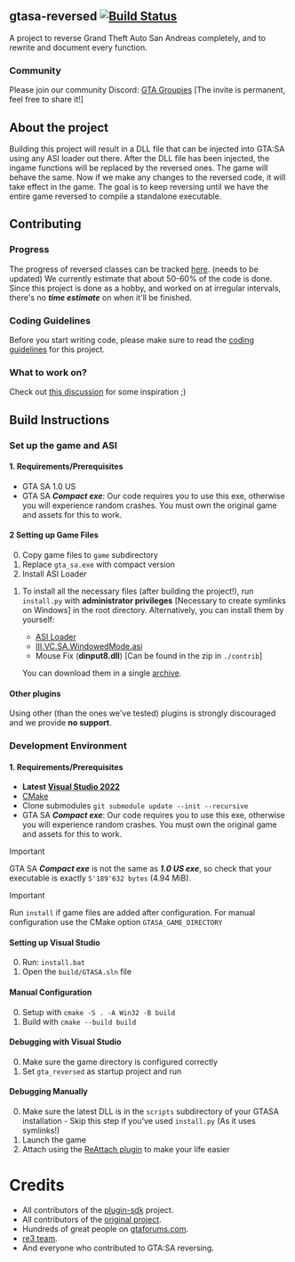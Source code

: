 ## gtasa-reversed [![Build Status](https://github.com/gta-reversed/gta-reversed/actions/workflows/build.yml/badge.svg?branch=master)](https://github.com/gta-reversed/gta-reversed/actions?query=workflow%3ABuild)

A project to reverse Grand Theft Auto San Andreas completely, and to rewrite and document every function.

### Community
Please join our community Discord: [GTA Groupies](https://discord.gg/FG8XJ5Npqe) [The invite is permanent, feel free to share it!]

## About the project
Building this project will result in a DLL file that can be injected into GTA:SA using any ASI loader out there. After the DLL file has been injected, the ingame functions will be replaced by the reversed ones. The game will behave the same. Now if we make any changes to the reversed code, it will take effect in the game. The goal is to keep reversing until we have the entire game reversed to compile a standalone executable.

## Contributing

### Progress
The progress of reversed classes can be tracked [here](docs/ReversedClasses.MD). (needs to be updated)
We currently estimate that about 50-60% of the code is done.
Since this project is done as a hobby, and worked on at irregular intervals, there's no ***time estimate*** on when it'll be finished.

### Coding Guidelines 
Before you start writing code, please make sure to read the [coding guidelines](docs/CodingGuidelines.MD) for this project.

### What to work on?
Check out [this discussion](https://github.com/gta-reversed/gta-reversed-modern/discussions/402) for some inspiration ;)

## Build Instructions

### Set up the game and ASI
#### 1. Requirements/Prerequisites
* GTA SA 1.0 US
* GTA SA ***Compact exe***: Our code requires you to use this exe, otherwise you will experience random crashes. You must own the original game and assets for this to work.

#### 2 Setting up Game Files
0) Copy game files to `game` subdirectory
1) Replace `gta_sa.exe` with compact version
2) Install ASI Loader

1. To install all the necessary files (after building the project!), run `install.py` with **__administrator privileges__** [Necessary to create symlinks on Windows] in the root directory.
Alternatively, you can install them by yourself:
    * [ASI Loader](https://gtaforums.com/topic/523982-relopensrc-silents-asi-loader/)
    * [III.VC.SA.WindowedMode.asi](https://github.com/ThirteenAG/III.VC.SA.WindowedMode)
    * Mouse Fix (**dinput8.dll**) [Can be found in the zip in `./contrib`]

    You can download them in a single [archive](https://github.com/gta-reversed/gta-reversed-modern/blob/master/contrib/plugins.zip).

#### Other plugins
Using other (than the ones we've tested) plugins is strongly discouraged and we provide __**no support**__.

### Development Environment
#### 1. Requirements/Prerequisites
* **Latest [Visual Studio 2022](https://visualstudio.microsoft.com/en/downloads/)**
* [CMake](https://cmake.org/download/)
* Clone submodules `git submodule update --init --recursive`
* GTA SA ***Compact exe***: Our code requires you to use this exe, otherwise you will experience random crashes. You must own the original game and assets for this to work.

> [!IMPORTANT]
> GTA SA ***Compact exe*** is not the same as ***1.0 US exe***, so check that your executable is exactly `5'189'632 bytes` (4.94 MiB).

> [!IMPORTANT]
> Run `install` if game files are added after configuration.
> For manual configuration use the CMake option `GTASA_GAME_DIRECTORY`

#### Setting up Visual Studio
0) Run: `install.bat`
1) Open the `build/GTASA.sln` file

#### Manual Configuration
0) Setup with `cmake -S . -A Win32 -B build`
1) Build with `cmake --build build`

#### Debugging with Visual Studio
0) Make sure the game directory is configured correctly
1) Set `gta_reversed` as startup project and run

#### Debugging Manually
0) Make sure the latest DLL is in the `scripts` subdirectory of your GTASA installation - Skip this step if you've used `install.py` (As it uses symlinks!)
1) Launch the game
2) Attach using the [ReAttach plugin](https://marketplace.visualstudio.com/items?itemName=ErlandR.ReAttach) to make your life easier
    
# Credits
- All contributors of the [plugin-sdk](https://github.com/DK22Pac/plugin-sdk) project.
- All contributors of the [original project](https://github.com/codenulls/gta-reversed).
- Hundreds of great people on [gtaforums.com](https://gtaforums.com/topic/194199-documenting-gta-sa-memory-addresses).
- [re3 team](https://github.com/GTAmodding/re3).
- And everyone who contributed to GTA:SA reversing.
